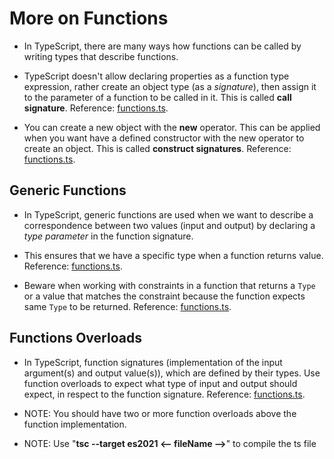 <h1>More on Functions</h1>

- In TypeScript, there are many ways how functions can be called by writing types that describe functions.

- TypeScript doesn't allow declaring properties as a function type expression, rather create an object type (as a _signature_), then assign it to the parameter of a function to be called in it. This is called **call signature**. Reference: [functions.ts](functions.ts).

- You can create a new object with the **new** operator. This can be applied when you want have a defined constructor with the new operator to create an object. This is called **construct signatures**. Reference: [functions.ts](functions.ts).

<h2>Generic Functions</h2>

- In TypeScript, generic functions are used when we want to describe a correspondence between two values (input and output) by declaring a _type parameter_ in the function signature.

- This ensures that we have a specific type when a function returns value. Reference: [functions.ts](functions.ts).

- Beware when working with constraints in a function that returns a `Type` or a value that matches the constraint because the function expects same `Type` to be returned. Reference: [functions.ts](functions.ts).

<h2>Functions Overloads</h2>

- In TypeScript, function signatures (implementation of the input argument(s) and output value(s)), which are defined by their types. Use function overloads to expect what type of input and output should expect, in respect to the function signature. Reference: [functions.ts](functions.ts).

- NOTE: You should have two or more function overloads above the function implementation.

- NOTE: Use "**tsc --target es2021 <-- fileName -->**" to compile the ts file
